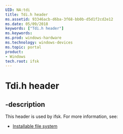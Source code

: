 ```yaml
---
UID: NA:tdi
title: Tdi.h header
ms.assetid: 93346acb-d6ba-3f68-bb0b-d5d1f2cd2e12
ms.date: 05/09/2018
keywords: ["Tdi.h header"]
ms.keywords: 
ms.prod: windows-hardware
ms.technology: windows-devices
ms.topic: portal
product:
- Windows
tech.root: ifsk
---
```


# Tdi.h header


## -description


This header is used by ifsk. For more information, see:

- [Installable file system](../_ifsk/index.md)
